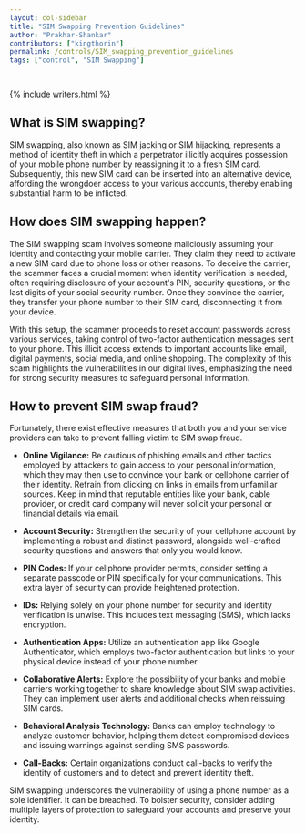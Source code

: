 ```yaml
---
layout: col-sidebar
title: "SIM Swapping Prevention Guidelines"
author: "Prakhar-Shankar"
contributors: ["kingthorin"]
permalink: /controls/SIM_swapping_prevention_guidelines
tags: ["control", "SIM Swapping"]

---
```


{% include writers.html %}

## What is SIM swapping?

SIM swapping, also known as SIM jacking or SIM hijacking, represents a method of identity theft in which a perpetrator illicitly acquires possession of your mobile phone number by reassigning it to a fresh SIM card. Subsequently, this new SIM card can be inserted into an alternative device, affording the wrongdoer access to your various accounts, thereby enabling substantial harm to be inflicted.

## How does SIM swapping happen?

The SIM swapping scam involves someone maliciously assuming your identity and contacting your mobile carrier. They claim they need to activate a new SIM card due to phone loss or other reasons. To deceive the carrier, the scammer faces a crucial moment when identity verification is needed, often requiring disclosure of your account's PIN, security questions, or the last digits of your social security number. Once they convince the carrier, they transfer your phone number to their SIM card, disconnecting it from your device.

With this setup, the scammer proceeds to reset account passwords across various services, taking control of two-factor authentication messages sent to your phone. This illicit access extends to important accounts like email, digital payments, social media, and online shopping. The complexity of this scam highlights the vulnerabilities in our digital lives, emphasizing the need for strong security measures to safeguard personal information.

## How to prevent SIM swap fraud?

Fortunately, there exist effective measures that both you and your service providers can take to prevent falling victim to SIM swap fraud.

* **Online Vigilance:** Be cautious of phishing emails and other tactics employed by attackers to gain access to your personal information, which they may then use to convince your bank or cellphone carrier of their identity. Refrain from clicking on links in emails from unfamiliar sources. Keep in mind that reputable entities like your bank, cable provider, or credit card company will never solicit your personal or financial details via email.

* **Account Security:** Strengthen the security of your cellphone account by implementing a robust and distinct password, alongside well-crafted security questions and answers that only you would know.

* **PIN Codes:** If your cellphone provider permits, consider setting a separate passcode or PIN specifically for your communications. This extra layer of security can provide heightened protection.

* **IDs:** Relying solely on your phone number for security and identity verification is unwise. This includes text messaging (SMS), which lacks encryption.

* **Authentication Apps:** Utilize an authentication app like Google Authenticator, which employs two-factor authentication but links to your physical device instead of your phone number.

* **Collaborative Alerts:** Explore the possibility of your banks and mobile carriers working together to share knowledge about SIM swap activities. They can implement user alerts and additional checks when reissuing SIM cards.

* **Behavioral Analysis Technology:** Banks can employ technology to analyze customer behavior, helping them detect compromised devices and issuing warnings against sending SMS passwords.

* **Call-Backs:** Certain organizations conduct call-backs to verify the identity of customers and to detect and prevent identity theft.

SIM swapping underscores the vulnerability of using a phone number as a sole identifier. It can be breached. To bolster security, consider adding multiple layers of protection to safeguard your accounts and preserve your identity.
